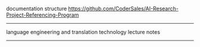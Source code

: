 documentation structure
https://github.com/CoderSales/AI-Research-Project-Referencing-Program

____

language engineering and translation technology lecture notes

____